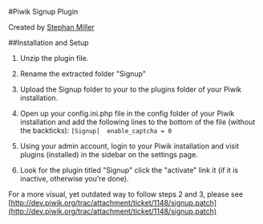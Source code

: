 #Piwik Signup Plugin

Created by [Stephan Miller](http://www.stephanmiller.com)

##Installation and Setup
1. Unzip the plugin file.

2. Rename the extracted folder "Signup"

3. Upload the Signup folder to your to the plugins folder of your Piwik installation.

4. Open up your config.ini.php file in the config folder of your Piwik installation and add the following lines to the bottom of the file (without the backticks):
`[Signup] 
enable_captcha = 0`

5. Using your admin account, login to your Piwik installation and visit plugins (installed) in the sidebar on the settings page.

6. Look for the plugin titled "Signup" click the "activate" link it (if it is inactive, otherwise you're done).

For a more visual, yet outdated way to follow steps 2 and 3, please see [http://dev.piwik.org/trac/attachment/ticket/1148/signup.patch](http://dev.piwik.org/trac/attachment/ticket/1148/signup.patch)
